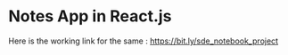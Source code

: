 # Notes App in React.js
Here is the working link for the same :  https://bit.ly/sde_notebook_project